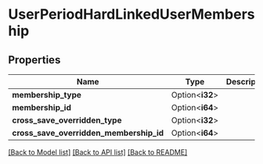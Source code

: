 # UserPeriodHardLinkedUserMembership

## Properties

Name | Type | Description | Notes
------------ | ------------- | ------------- | -------------
**membership_type** | Option<**i32**> |  | [optional]
**membership_id** | Option<**i64**> |  | [optional]
**cross_save_overridden_type** | Option<**i32**> |  | [optional]
**cross_save_overridden_membership_id** | Option<**i64**> |  | [optional]

[[Back to Model list]](../README.md#documentation-for-models) [[Back to API list]](../README.md#documentation-for-api-endpoints) [[Back to README]](../README.md)


